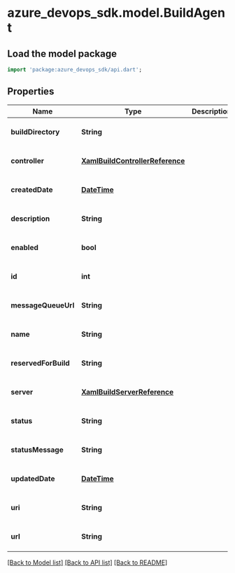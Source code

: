 # azure_devops_sdk.model.BuildAgent

## Load the model package
```dart
import 'package:azure_devops_sdk/api.dart';
```

## Properties
Name | Type | Description | Notes
------------ | ------------- | ------------- | -------------
**buildDirectory** | **String** |  | [optional] [default to null]
**controller** | [**XamlBuildControllerReference**](XamlBuildControllerReference.md) |  | [optional] [default to null]
**createdDate** | [**DateTime**](DateTime.md) |  | [optional] [default to null]
**description** | **String** |  | [optional] [default to null]
**enabled** | **bool** |  | [optional] [default to null]
**id** | **int** |  | [optional] [default to null]
**messageQueueUrl** | **String** |  | [optional] [default to null]
**name** | **String** |  | [optional] [default to null]
**reservedForBuild** | **String** |  | [optional] [default to null]
**server** | [**XamlBuildServerReference**](XamlBuildServerReference.md) |  | [optional] [default to null]
**status** | **String** |  | [optional] [default to null]
**statusMessage** | **String** |  | [optional] [default to null]
**updatedDate** | [**DateTime**](DateTime.md) |  | [optional] [default to null]
**uri** | **String** |  | [optional] [default to null]
**url** | **String** |  | [optional] [default to null]

[[Back to Model list]](../README.md#documentation-for-models) [[Back to API list]](../README.md#documentation-for-api-endpoints) [[Back to README]](../README.md)



